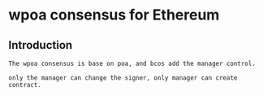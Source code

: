 # wpoa consensus for Ethereum

## Introduction

    The wpoa consensus is base on poa, and bcos add the manager control.

    only the manager can change the signer, only manager can create contract.


##